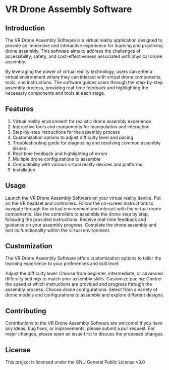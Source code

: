 # VR Drone Assembly Software
## Introduction
The VR Drone Assembly Software is a virtual reality application designed to provide an immersive and interactive experience for learning and practicing drone assembly. This software aims to address the challenges of accessibility, safety, and cost-effectiveness associated with physical drone assembly.

By leveraging the power of virtual reality technology, users can enter a virtual environment where they can interact with virtual drone components, tools, and instructions. The software guides users through the step-by-step assembly process, providing real-time feedback and highlighting the necessary components and tools at each stage.

## Features
1. Virtual reality environment for realistic drone assembly experience
2. Interactive tools and components for manipulation and interaction
3. Step-by-step instructions for the assembly process
4. Customization options to adjust difficulty level and pacing
5. Troubleshooting guide for diagnosing and resolving common assembly issues
6. Real-time feedback and highlighting of errors
7. Multiple drone configurations to assemble
8. Compatibility with various virtual reality devices and platforms
9. Installation

## Usage
Launch the VR Drone Assembly Software on your virtual reality device.
Put on the VR headset and controllers.
Follow the on-screen instructions to navigate through the virtual environment and interact with the virtual drone components.
Use the controllers to assemble the drone step by step, following the provided instructions.
Receive real-time feedback and guidance on your assembly progress.
Complete the drone assembly and test its functionality within the virtual environment.
## Customization
The VR Drone Assembly Software offers customization options to tailor the learning experience to your preferences and skill level:

Adjust the difficulty level: Choose from beginner, intermediate, or advanced difficulty settings to match your assembly skills.
Customize pacing: Control the speed at which instructions are provided and progress through the assembly process.
Choose drone configurations: Select from a variety of drone models and configurations to assemble and explore different designs.

## Contributing
Contributions to the VR Drone Assembly Software are welcome! If you have any ideas, bug fixes, or improvements, please submit a pull request. For major changes, please open an issue first to discuss the proposed changes.

## License
This project is licensed under the GNU General Public License v3.0
